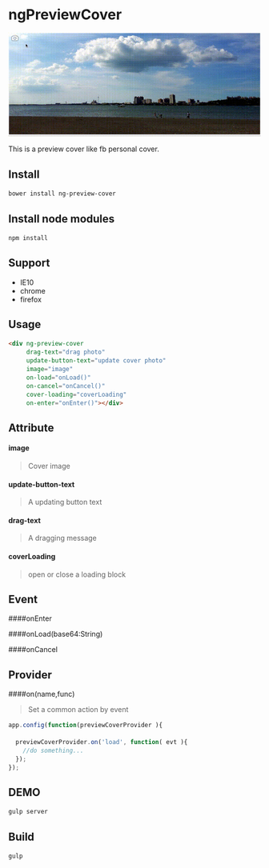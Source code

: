ngPreviewCover
===================================

![demo image](/images/previewCover.gif)

This is a preview cover like fb personal cover.

## Install

```bash
bower install ng-preview-cover
```

## Install node modules

```bash
npm install
```

## Support

* IE10
* chrome
* firefox

## Usage

```html
<div ng-preview-cover
     drag-text="drag photo"
     update-button-text="update cover photo"
     image="image"
     on-load="onLoad()"
     on-cancel="onCancel()"
     cover-loading="coverLoading" 
     on-enter="onEnter()"></div>
```

## Attribute

#### image
> Cover image

#### update-button-text
> A updating button text

#### drag-text
> A dragging message

#### coverLoading
> open or close a loading block

## Event

####onEnter

####onLoad(base64:String)

####onCancel

## Provider

####on(name,func)
> Set a common action by event

```js
app.config(function(previewCoverProvider ){ 

  previewCoverProvider.on('load', function( evt ){
    //do something...
  });
});
```


## DEMO

```bash
gulp server
```

## Build

```bash
gulp
```

